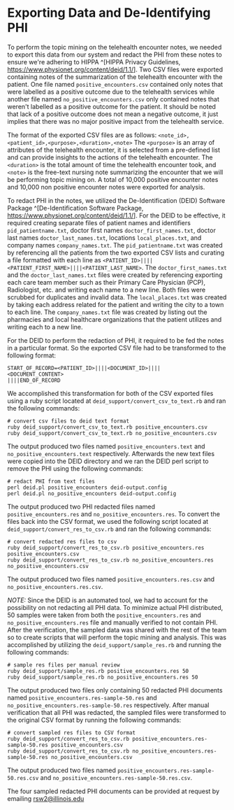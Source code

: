 # Exporting Data and De-Identifying PHI

To perform the topic mining on the telehealth encounter notes, we needed to
export this data from our system and redact the PHI from these notes to ensure
we're adhering to HIPPA ^[HIPPA Privacy Guidelines,
<https://www.physionet.org/content/deid/1.1/>].  Two CSV files were exported
containing notes of the summarization of the telehealth encounter with the
patient. One file named `positive_encounters.csv` contained only notes that
were labelled as a positive outcome due to the telehealth services while
another file named `no_positive_encounters.csv` only contained notes that
weren't labelled as a positive outcome for the patient. It should be noted that
lack of a positive outcome does not mean a negative outcome, it just implies
that there was no major positive impact from the telehealth service.

The format of the exported CSV files are as follows:
`<note_id>,<patient_id>,<purpose>,<duration>,<note>` The `<purpose>` is an
array of attributes of the telehealth encounter, it is selected from a
pre-defined list and can provide insights to the actions of the telehealth
encounter. The  `<duration>` is the total amount of time the telehealth
encounter took, and `<note>` is the free-text nursing note summarizing the
encounter that we will be performing topic mining on. A total of 10,000
positive encounter notes and 10,000 non positive encounter notes were exported
for analysis.

To redact PHI in the notes, we utilized the De-Identification (DEID) Software
Package ^[De-Identification Software Package,
<https://www.physionet.org/content/deid/1.1/>]. For the DEID to be effective,
it required creating separate files of patient names and identifiers
`pid_patientname.txt`, doctor first names `doctor_first_names.txt`, doctor last
names `doctor_last_names.txt`, locations `local_places.txt`, and company names
`company_names.txt`. The `pid_patientname.txt` was created by referencing all
the patients from the two exported CSV lists and curating a file formatted with
each line as `<PATIENT_ID>||||<PATIENT_FIRST_NAME>||||<PATIENT_LAST_NAME>`. The
`doctor_first_names.txt` and the `doctor_last_names.txt` files were created by
referencing exporting each care team member such as their Primary Care
Physician (PCP), Radiologist, etc. and writing each name to a new line. Both
files were scrubbed for duplicates and invalid data. The `local_places.txt` was
created by taking each address related for the patient and writing the city to
a town to each line. The `company_names.txt` file was created by listing out
the pharmacies and local healthcare organizations that the patient utilizes and
writing each to a new line.

For the DEID to perform the redaction of PHI, it required to be fed the notes
in a particular format. So the exported CSV file had to be transformed to the
following format:

```
START_OF_RECORD=<PATIENT_ID>||||<DOCUMENT_ID>||||
<DOCUMENT_CONTENT>
||||END_OF_RECORD
```

We accomplished this transformation for both of the CSV exported files using a
ruby script located at `deid_support/convert_csv_to_text.rb` and ran the
following commands:

```
# convert csv files to deid text format
ruby deid_support/convert_csv_to_text.rb positive_encounters.csv
ruby deid_support/convert_csv_to_text.rb no_positive_encounters.csv
```

The output produced two files named `positive_encounters.text` and
`no_positive_encounters.text` respectively. Afterwards the new text files were
copied into the DEID directory and  we ran the DEID perl script to
remove the PHI using the following commands:

```
# redact PHI from text files
perl deid.pl positive_encounters deid-output.config
perl deid.pl no_positive_encounters deid-output.config
```

The output produced two PHI redacted files named `positive_encounters.res` and
`no_positive_encounters.res`. To convert the files back into the CSV format, we
used the following script located at `deid_support/convert_res_to_csv.rb` and
ran the following commands:

```
# convert redacted res files to csv
ruby deid_support/convert_res_to_csv.rb positive_encounters.res positive_encounters.csv
ruby deid_support/convert_res_to_csv.rb no_positive_encounters.res no_positive_encounters.csv
```

The output produced two files named `positive_encounters.res.csv` and
`no_positive_encounters.res.csv`.

_NOTE:_ Since the DEID is an automated tool, we had to account for the
possibility on not redacting all PHI data. To minimize actual PHI distributed,
50 samples were taken from both the `positive_encounters.res` and
`no_positive_encounters.res` file and manually verified to not contain PHI.
After the verification, the sampled data was shared with the rest of the team
so to create scripts that will perform the topic mining and analysis. This
was accomplished by utilizing the `deid_support/sample_res.rb` and running the
following commands:

```
# sample res files per manual review
ruby deid_support/sample_res.rb positive_encounters.res 50
ruby deid_support/sample_res.rb no_positive_encounters.res 50
```

The output produced two files only containing 50 redacted PHI documents named
`positive_encounters.res-sample-50.res` and
`no_positive_encounters.res-sample-50.res` respectively. After manual
verification that all PHI was redacted, the sampled files were transformed to
the original CSV format by running the following commands:

```
# convert sampled res files to CSV format
ruby deid_support/convert_res_to_csv.rb positive_encounters.res-sample-50.res positive_encounters.csv
ruby deid_support/convert_res_to_csv.rb no_positive_encounters.res-sample-50.res no_positive_encounters.csv
```

The output produced two files named `positive_encounters.res-sample-50.res.csv`
and `no_positive_encounters.res-sample-50.res.csv`.

The four sampled redacted PHI documents can be provided at request by emailing
[rsw2@illinois.edu](rsw2@illinois.edu)

